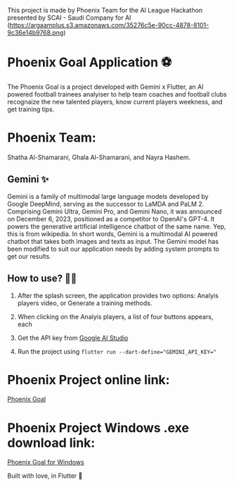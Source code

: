 This project is made by Phoenix Team for the AI League Hackathon presented by SCAI - Saudi Company for AI
(https://argaamplus.s3.amazonaws.com/35276c5e-90cc-4878-8101-9c36e14b9768.png)

# Phoenix Goal Application ⚽️
The Phoenix Goal is a project developed with Gemini x Flutter, an AI powered football trainees analyiser to help team coaches and football clubs recognaize the new talented players, know current players weekness, and get training tips.

# Phoenix Team:
Shatha Al-Shamarani, Ghala Al-Shamarani, and Nayra Hashem.


## Gemini ✨
Gemini is a family of multimodal large language models developed by Google DeepMind, serving as the successor to LaMDA and PaLM 2. Comprising Gemini Ultra, Gemini Pro, and Gemini Nano, it was announced on December 6, 2023, positioned as a competitor to OpenAI's GPT-4. It powers the generative artificial intelligence chatbot of the same name. Yep, this is from wikipedia. In short words, Gemini is a multimodal AI powered chatbot that takes both images and texts as input. 
The Gemini model has been modified to suit our application needs by adding system prompts to get our results.


## How to use? 👨‍💻
1. After the splash screen, the application provides two options: Analyis players video, or Generate a training methods.

2. When clicking on the Analyis players, a list of four buttons appears, each 

3. Get the API key from [Google AI Studio](https://aistudio.google.com/app/apikey)

4. Run the project using `flutter run --dart-define="GEMINI_API_KEY="`

# Phoenix Project online link:
[Phoenix Goal](https://phoenix.starcodedev.com)

# Phoenix Project Windows .exe download link:
[Phoenix Goal for Windows](https://drive.google.com/file/d/1iLLLaS4so2ZMrSppR4n9Hw1uN_myJGbf/view?usp=drive_link)


Built with love, in Flutter 💙
